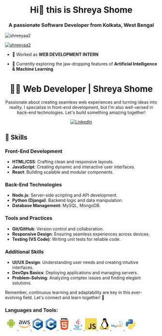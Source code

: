 <h1 align="center">Hi👋 this is Shreya Shome</h1>
<h3 align="center">A passionate Software Developer from Kolkata, West Bengal</h3>

<p align="left"> <img src="https://komarev.com/ghpvc/?username=shreeyaa2&label=Profile%20views&color=0e75b6&style=flat" alt="shreeyaa2" /> </p>

<p align="left"> <a href="https://github.com/ryo-ma/github-profile-trophy"><img src="https://github-profile-trophy.vercel.app/?username=shreeyaa2" alt="shreeyaa2" /></a> </p>

- 🔭 Worked as **WEB DEVELOPMENT INTERN**

- 🌱 Currently exploring the jaw-dropping features of **Artificial Intelligence & Machine Learning**

<div align="center">
    <h1>👩‍💻 Web Developer | Shreya Shome</h1>
    <p>Passionate about creating seamless web experiences and turning ideas into reality. I specialize in front-end development, but I'm also well-versed in back-end technologies. Let's build something amazing together!</p>
    <a href="https://www.linkedin.com/in/shreyashome02/">
        <img src="https://img.shields.io/badge/LinkedIn-0077B5?style=for-the-badge&logo=linkedin&logoColor=white" alt="LinkedIn"/>
    </a>
</div>

## 🌟 Skills

### Front-End Development
- **HTML/CSS**: Crafting clean and responsive layouts.
- **JavaScript**: Creating dynamic and interactive user interfaces.
- **React**: Building scalable and modular components.

### Back-End Technologies
- **Node.js**: Server-side scripting and API development.
- **Python (Django)**: Backend logic and data manipulation.
- **Database Management**: MySQL, MongoDB.

### Tools and Practices
- **Git/GitHub**: Version control and collaboration.
- **Responsive Design**: Ensuring seamless experiences across devices.
- **Testing (VS Code)**: Writing unit tests for reliable code.

### Additional Skills
- **UI/UX Design**: Understanding user needs and creating intuitive interfaces.
- **DevOps Basics**: Deploying applications and managing servers.
- **Problem-Solving**: Analyzing complex issues and finding elegant solutions.

Remember, continuous learning and adaptability are key in this ever-evolving field. Let's connect and learn together! 🚀


<h3 align="left">Languages and Tools:</h3>
<p align="left"> <a href="https://developer.android.com" target="_blank" rel="noreferrer"> <img src="https://raw.githubusercontent.com/devicons/devicon/master/icons/android/android-original-wordmark.svg" alt="android" width="40" height="40"/> </a> <a href="https://aws.amazon.com" target="_blank" rel="noreferrer"> <img src="https://raw.githubusercontent.com/devicons/devicon/master/icons/amazonwebservices/amazonwebservices-original-wordmark.svg" alt="aws" width="40" height="40"/> </a> <a href="https://www.cprogramming.com/" target="_blank" rel="noreferrer"> <img src="https://raw.githubusercontent.com/devicons/devicon/master/icons/c/c-original.svg" alt="c" width="40" height="40"/> </a> <a href="https://www.w3schools.com/cpp/" target="_blank" rel="noreferrer"> <img src="https://raw.githubusercontent.com/devicons/devicon/master/icons/cplusplus/cplusplus-original.svg" alt="cplusplus" width="40" height="40"/> </a> <a href="https://www.w3.org/html/" target="_blank" rel="noreferrer"> <img src="https://raw.githubusercontent.com/devicons/devicon/master/icons/html5/html5-original-wordmark.svg" alt="html5" width="40" height="40"/> </a> <a href="https://www.java.com" target="_blank" rel="noreferrer"> <img src="https://raw.githubusercontent.com/devicons/devicon/master/icons/java/java-original.svg" alt="java" width="40" height="40"/> </a> <a href="https://developer.mozilla.org/en-US/docs/Web/JavaScript" target="_blank" rel="noreferrer"> <img src="https://raw.githubusercontent.com/devicons/devicon/master/icons/javascript/javascript-original.svg" alt="javascript" width="40" height="40"/> </a> <a href="https://www.linux.org/" target="_blank" rel="noreferrer"> <img src="https://raw.githubusercontent.com/devicons/devicon/master/icons/linux/linux-original.svg" alt="linux" width="40" height="40"/> </a> <a href="https://www.mysql.com/" target="_blank" rel="noreferrer"> <img src="https://raw.githubusercontent.com/devicons/devicon/master/icons/mysql/mysql-original-wordmark.svg" alt="mysql" width="40" height="40"/> </a> <a href="https://www.python.org" target="_blank" rel="noreferrer"> <img src="https://raw.githubusercontent.com/devicons/devicon/master/icons/python/python-original.svg" alt="python" width="40" height="40"/> </a> </p>

